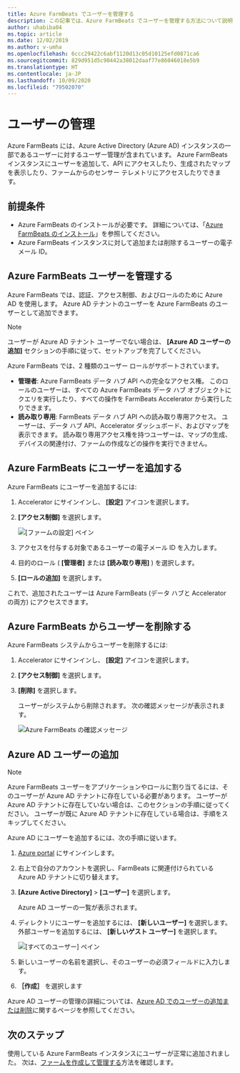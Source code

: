 ```yaml
---
title: Azure FarmBeats でユーザーを管理する
description: この記事では、Azure FarmBeats でユーザーを管理する方法について説明します。
author: uhabiba04
ms.topic: article
ms.date: 12/02/2019
ms.author: v-umha
ms.openlocfilehash: 6ccc29422c6abf1120d13c05d10125efd0871ca6
ms.sourcegitcommit: 829d951d5c90442a38012daaf77e86046018e5b9
ms.translationtype: HT
ms.contentlocale: ja-JP
ms.lasthandoff: 10/09/2020
ms.locfileid: "79502070"
---
```

# <a name="manage-users"></a>ユーザーの管理

Azure FarmBeats には、Azure Active Directory (Azure AD) インスタンスの一部であるユーザーに対するユーザー管理が含まれています。 Azure FarmBeats インスタンスにユーザーを追加して、API にアクセスしたり、生成されたマップを表示したり、ファームからのセンサー テレメトリにアクセスしたりできます。

## <a name="prerequisites"></a>前提条件

- Azure FarmBeats のインストールが必要です。 詳細については、「[Azure FarmBeats のインストール](install-azure-farmbeats.md)」を参照してください。
- Azure FarmBeats インスタンスに対して追加または削除するユーザーの電子メール ID。

## <a name="manage-azure-farmbeats-users"></a>Azure FarmBeats ユーザーを管理する

Azure FarmBeats では、認証、アクセス制御、およびロールのために Azure AD を使用します。 Azure AD テナントのユーザーを Azure FarmBeats のユーザーとして追加できます。

> [!NOTE]
> ユーザーが Azure AD テナント ユーザーでない場合は、 **[Azure AD ユーザーの追加]** セクションの手順に従って、セットアップを完了してください。

Azure FarmBeats では、2 種類のユーザー ロールがサポートされています。

 - **管理者**: Azure FarmBeats データ ハブ API への完全なアクセス権。 このロールのユーザーは、すべての Azure FarmBeats データ ハブ オブジェクトにクエリを実行したり、すべての操作を FarmBeats Accelerator から実行したりできます。
 - **読み取り専用**: FarmBeats データ ハブ API への読み取り専用アクセス。 ユーザーは、データ ハブ API、Accelerator ダッシュボード、およびマップを表示できます。 読み取り専用アクセス権を持つユーザーは、マップの生成、デバイスの関連付け、ファームの作成などの操作を実行できません。

## <a name="add-users-to-azure-farmbeats"></a>Azure FarmBeats にユーザーを追加する

Azure FarmBeats にユーザーを追加するには:

1. Accelerator にサインインし、 **[設定]** アイコンを選択します。
2. **[アクセス制御]** を選択します。

    ![[ファームの設定] ペイン](./media/create-farms-in-azure-farmbeats/settings-users-1.png)

3. アクセスを付与する対象であるユーザーの電子メール ID を入力します。
4. 目的のロール ( **[管理者]** または **[読み取り専用]** ) を選択します。
5. **[ロールの追加]** を選択します。

これで、追加されたユーザーは Azure FarmBeats (データ ハブと Accelerator の両方) にアクセスできます。

## <a name="delete-users-from-azure-farmbeats"></a>Azure FarmBeats からユーザーを削除する

Azure FarmBeats システムからユーザーを削除するには:

1. Accelerator にサインインし、 **[設定]** アイコンを選択します。
2. **[アクセス制御]** を選択します。
3. **[削除]** を選択します。

   ユーザーがシステムから削除されます。 次の確認メッセージが表示されます。

   ![Azure FarmBeats の確認メッセージ](./media/create-farms-in-azure-farmbeats/manage-users-2.png)

## <a name="add-azure-ad-users"></a>Azure AD ユーザーの追加

> [!NOTE]
> Azure FarmBeats ユーザーをアプリケーションやロールに割り当てるには、そのユーザーが Azure AD テナントに存在している必要があります。 ユーザーが Azure AD テナントに存在していない場合は、このセクションの手順に従ってください。 ユーザーが既に Azure AD テナントに存在している場合は、手順をスキップしてください。

Azure AD にユーザーを追加するには、次の手順に従います。

1. [Azure portal](https://portal.azure.com/) にサインインします。
2. 右上で自分のアカウントを選択し、FarmBeats に関連付けられている Azure AD テナントに切り替えます。
3. **[Azure Active Directory]**  >  **[ユーザー]** を選択します。

    Azure AD ユーザーの一覧が表示されます。

4. ディレクトリにユーザーを追加するには、 **[新しいユーザー]** を選択します。 外部ユーザーを追加するには、 **[新しいゲスト ユーザー]** を選択します。

    ![[すべてのユーザー] ペイン](./media/create-farms-in-azure-farmbeats/manage-users-3.png)

5. 新しいユーザーの名前を選択し、そのユーザーの必須フィールドに入力します。
6. **［作成］** を選択します

Azure AD ユーザーの管理の詳細については、[Azure AD でのユーザーの追加または削除](https://docs.microsoft.com/azure/active-directory/fundamentals/add-users-azure-active-directory/)に関するページを参照してください。

## <a name="next-steps"></a>次のステップ

使用している Azure FarmBeats インスタンスにユーザーが正常に追加されました。 次は、[ファームを作成して管理する](manage-farms-in-azure-farmbeats.md#create-farms)方法を確認します。
